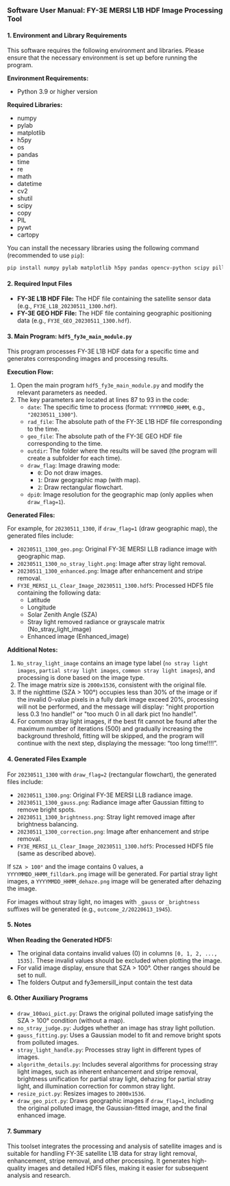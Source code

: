 ### Software User Manual: FY-3E MERSI L1B HDF Image Processing Tool

#### 1. Environment and Library Requirements

This software requires the following environment and libraries. Please ensure that the necessary environment is set up before running the program.

**Environment Requirements:**
- Python 3.9 or higher version

**Required Libraries:**
- numpy
- pylab
- matplotlib
- h5py
- os
- pandas
- time
- re
- math
- datetime
- cv2
- shutil
- scipy
- copy
- PIL
- pywt
- cartopy

You can install the necessary libraries using the following command (recommended to use `pip`):
```bash
pip install numpy pylab matplotlib h5py pandas opencv-python scipy pillow pywt cartopy
```

#### 2. Required Input Files

- **FY-3E L1B HDF File:** The HDF file containing the satellite sensor data (e.g., `FY3E_L1B_20230511_1300.hdf`).
- **FY-3E GEO HDF File:** The HDF file containing geographic positioning data (e.g., `FY3E_GEO_20230511_1300.hdf`).

#### 3. Main Program: `hdf5_fy3e_main_module.py`

This program processes FY-3E L1B HDF data for a specific time and generates corresponding images and processing results.

**Execution Flow:**
1. Open the main program `hdf5_fy3e_main_module.py` and modify the relevant parameters as needed.
2. The key parameters are located at lines 87 to 93 in the code:
   - `date`: The specific time to process (format: `YYYYMMDD_HHMM`, e.g., `"20230511_1300"`).
   - `rad_file`: The absolute path of the FY-3E L1B HDF file corresponding to the time.
   - `geo_file`: The absolute path of the FY-3E GEO HDF file corresponding to the time.
   - `outdir`: The folder where the results will be saved (the program will create a subfolder for each time).
   - `draw_flag`: Image drawing mode:
     - `0`: Do not draw images.
     - `1`: Draw geographic map (with map).
     - `2`: Draw rectangular flowchart.
   - `dpi0`: Image resolution for the geographic map (only applies when `draw_flag=1`).

**Generated Files:**

For example, for `20230511_1300`, if `draw_flag=1` (draw geographic map), the generated files include:
- `20230511_1300_geo.png`: Original FY-3E MERSI LLB radiance image with geographic map.
- `20230511_1300_no_stray_light.png`: Image after stray light removal.
- `20230511_1300_enhanced.png`: Image after enhancement and stripe removal.
- `FY3E_MERSI_LL_Clear_Image_20230511_1300.hdf5`: Processed HDF5 file containing the following data:
  - Latitude
  - Longitude
  - Solar Zenith Angle (SZA)
  - Stray light removed radiance or grayscale matrix (No_stray_light_image)
  - Enhanced image (Enhanced_image)

**Additional Notes:**
1. `No_stray_light_image` contains an image type label (`no stray light images`, `partial stray light images`, `common stray light images`), and processing is done based on the image type.
2. The image matrix size is `2000x1536`, consistent with the original file.
3. If the nighttime (SZA > 100°) occupies less than 30% of the image or if the invalid 0-value pixels in a fully dark image exceed 20%, processing will not be performed, and the message will display: "night proportion less 0.3 !no handle!" or "too much 0 in all dark pict !no handle!".
4. For common stray light images, if the best fit cannot be found after the maximum number of iterations (500) and gradually increasing the background threshold, fitting will be skipped, and the program will continue with the next step, displaying the message: “too long time!!!!”.

#### 4. Generated Files Example

For `20230511_1300` with `draw_flag=2` (rectangular flowchart), the generated files include:
- `20230511_1300.png`: Original FY-3E MERSI LLB radiance image.
- `20230511_1300_gauss.png`: Radiance image after Gaussian fitting to remove bright spots.
- `20230511_1300_brightness.png`: Stray light removed image after brightness balancing.
- `20230511_1300_correction.png`: Image after enhancement and stripe removal.
- `FY3E_MERSI_LL_Clear_Image_20230511_1300.hdf5`: Processed HDF5 file (same as described above).

If `SZA > 100°` and the image contains 0 values, a `YYYYMMDD_HHMM_filldark.png` image will be generated. For partial stray light images, a `YYYYMMDD_HHMM_dehaze.png` image will be generated after dehazing the image.

For images without stray light, no images with `_gauss` or `_brightness` suffixes will be generated (e.g., `outcome_2/20220613_1945`).

#### 5. Notes

**When Reading the Generated HDF5:**
- The original data contains invalid values (0) in columns `[0, 1, 2, ..., 1535]`. These invalid values should be excluded when plotting the image.
- For valid image display, ensure that SZA > 100°. Other ranges should be set to null.
- The folders Output and fy3emersill_input contain the test data

#### 6. Other Auxiliary Programs

- `draw_100aoi_pict.py`: Draws the original polluted image satisfying the SZA > 100° condition (without a map).
- `no_stray_judge.py`: Judges whether an image has stray light pollution.
- `gauss_fitting.py`: Uses a Gaussian model to fit and remove bright spots from polluted images.
- `stray_light_handle.py`: Processes stray light in different types of images.
- `algorithm_details.py`: Includes several algorithms for processing stray light images, such as inherent enhancement and stripe removal, brightness unification for partial stray light, dehazing for partial stray light, and illumination correction for common stray light.
- `resize_pict.py`: Resizes images to `2000x1536`.
- `draw_geo_pict.py`: Draws geographic images if `draw_flag=1`, including the original polluted image, the Gaussian-fitted image, and the final enhanced image.

#### 7. Summary

This toolset integrates the processing and analysis of satellite images and is suitable for handling FY-3E satellite L1B data for stray light removal, enhancement, stripe removal, and other processing. It generates high-quality images and detailed HDF5 files, making it easier for subsequent analysis and research.